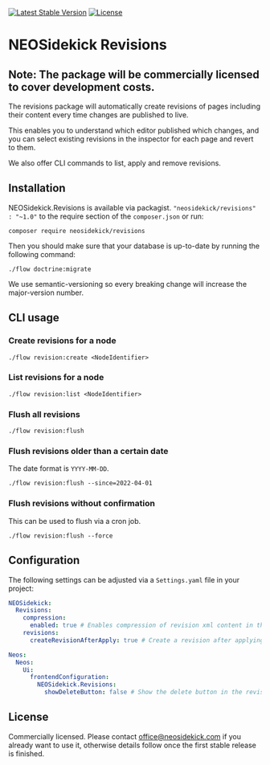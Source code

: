 [![Latest Stable Version](https://poser.pugx.org/neosidekick/revisions/v/stable)](https://packagist.org/packages/neosidekick/revisions)
[![License](https://poser.pugx.org/neosidekick/revisions/license)](LICENSE)

# NEOSidekick Revisions

## Note: The package will be commercially licensed to cover development costs.

The revisions package will automatically create revisions of pages including their content every time changes are 
published to live.

This enables you to understand which editor published which changes, and you can select existing revisions in the 
inspector for each page and revert to them.

We also offer CLI commands to list, apply and remove revisions.

## Installation

NEOSidekick.Revisions is available via packagist. `"neosidekick/revisions" : "~1.0"` to the require section of the `composer.json`
or run:

```console
composer require neosidekick/revisions
```

Then you should make sure that your database is up-to-date by running the following command:

```console
./flow doctrine:migrate
```

We use semantic-versioning so every breaking change will increase the major-version number.

## CLI usage

### Create revisions for a node

```console
./flow revision:create <NodeIdentifier>
```

### List revisions for a node

```console
./flow revision:list <NodeIdentifier>
```

### Flush all revisions

```console
./flow revision:flush
```

### Flush revisions older than a certain date

The date format is `YYYY-MM-DD`.

```console
./flow revision:flush --since=2022-04-01
```

### Flush revisions without confirmation

This can be used to flush via a cron job.

```console
./flow revision:flush --force
```

## Configuration

The following settings can be adjusted via a `Settings.yaml` file in your project:

```yaml
NEOSidekick:
  Revisions:
    compression:
      enabled: true # Enables compression of revision xml content in the database        
    revisions:
      createRevisionAfterApply: true # Create a revision after applying a revision

Neos:
  Neos:
    Ui:
      frontendConfiguration:
        NEOSidekick.Revisions:
          showDeleteButton: false # Show the delete button in the revisions list
```

## License

Commercially licensed. Please contact office@neosidekick.com if you already want to use it, 
otherwise details follow once the first stable release is finished.
